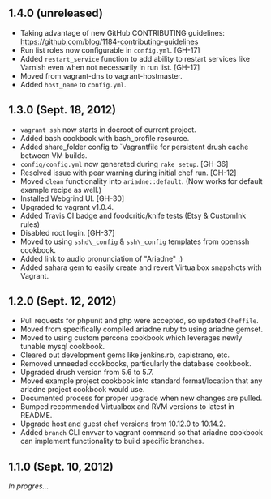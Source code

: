1.4.0 (unreleased)
------------------

  - Taking advantage of new GitHub CONTRIBUTING guidelines:
    https://github.com/blog/1184-contributing-guidelines
  - Run list roles now configurable in `config.yml`. [GH-17]
  - Added `restart_service` function to add ability to restart services
    like Varnish even when not necessarily in run list. [GH-17]
  - Moved from vagrant-dns to vagrant-hostmaster.
  - Added `host_name` to `config.yml`.

1.3.0 (Sept. 18, 2012)
----------------------

  - `vagrant ssh` now starts in docroot of current project.
  - Added bash cookbook with bash\_profile resource. 
  - Added share\_folder config to `Vagrantfile for persistent drush
    cache between VM builds.
  - `config/config.yml` now generated during `rake setup`. [GH-36]
  - Resolved issue with pear warning during initial chef run. [GH-12]
  - Moved `clean` functionality into `ariadne::default`. (Now works for
    default example recipe as well.)
  - Installed Webgrind UI. [GH-30]
  - Upgraded to vagrant v1.0.4.
  - Added Travis CI badge and foodcritic/knife tests (Etsy & CustomInk rules)
  - Disabled root login. [GH-37]
  - Moved to using `sshd\_config` & `ssh\_config` templates from openssh
    cookbook.
  - Added link to audio pronunciation of "Ariadne" :)
  - Added sahara gem to easily create and revert Virtualbox snapshots
    with Vagrant.

1.2.0 (Sept. 12, 2012)
----------------------

  - Pull requests for phpunit and php were accepted, so updated
    `Cheffile`.
  - Moved from specifically compiled ariadne ruby to using ariadne
    gemset.
  - Moved to using custom percona cookbook which leverages newly tunable
    mysql cookbook.
  - Cleared out development gems like jenkins.rb, capistrano, etc.
  - Removed unneeded cookbooks, particularly the database cookbook.
  - Upgraded drush version from 5.6 to 5.7.
  - Moved example project cookbook into standard format/location that
    any ariadne project cookbook would use.
  - Documented process for proper upgrade when new changes are pulled.
  - Bumped recommended Virtualbox and RVM versions to latest in README.
  - Upgrade host and guest chef versions from 10.12.0 to 10.14.2.
  - Added `branch` CLI envvar to vagrant command so that ariadne
    cookbook can implement functionality to build specific branches.

1.1.0 (Sept. 10, 2012)
----------------------

  *In progres...*
